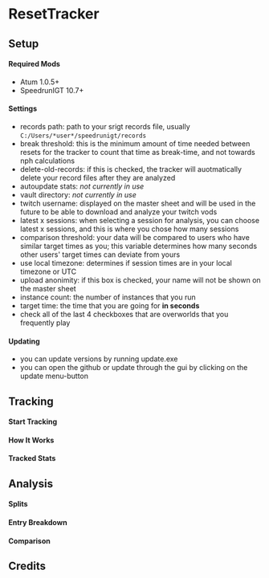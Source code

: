 # **ResetTracker**

## **Setup**

#### Required Mods

 - Atum 1.0.5+
 - SpeedrunIGT 10.7+

#### Settings

 - records path: path to your srigt records file, usually `C:/Users/*user*/speedrunigt/records`
 - break threshold: this is the minimum amount of time needed between resets for the tracker to count that time as break-time, and not towards nph calculations
 - delete-old-records: if this is checked, the tracker will auotmatically delete your record files after they are analyzed
 - autoupdate stats: *not currently in use*
 - vault directory: *not currently in use*
 - twitch username: displayed on the master sheet and will be used in the future to be able to download and analyze your twitch vods
 - latest x sessions: when selecting a session for analysis, you can choose latest x sessions, and this is where you chose how many sessions
 - comparison threshold: your data will be compared to users who have similar target times as you; this variable determines how many seconds other users' target times can deviate from yours
 - use local timezone: determines if session times are in your local timezone or UTC
 - upload anonimity: if this box is checked, your name will not be shown on the master sheet
 - instance count: the number of instances that you run
 - target time: the time that you are going for **in seconds**
 - check all of the last 4 checkboxes that are overworlds that you frequently play

#### Updating

 - you can update versions by running update.exe
 - you can open the github or update through the gui by clicking on the update menu-button

## **Tracking**

#### Start Tracking

#### How It Works

#### Tracked Stats

## **Analysis**

#### Splits

#### Entry Breakdown

#### Comparison

## **Credits**
